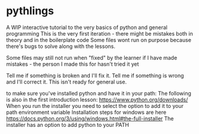 # pythlings
A WIP interactive tutorial to the very basics of python and general programming
This is the very first iteration - there might be mistakes both in theory and in the boilerplate code
Some files wont run on purpose because there's bugs to solve along with the lessons.

Some files may still not run when "fixed" by the learner if I have made mistakes - the person I made this for hasn't tried it yet

Tell me if something is broken and I'll fix it. Tell me if something is wrong and I'll correct it.
This isn't ready for general use.

to make sure you've installed python and have it in your path:
The following is also in the first introduction lesson:
https://www.python.org/downloads/
When you run the installer you need to select the option to add it to your path environment variable
Installation steps for windows are here https://docs.python.org/3/using/windows.html#the-full-installer
The installer has an option to add python to your PATH
